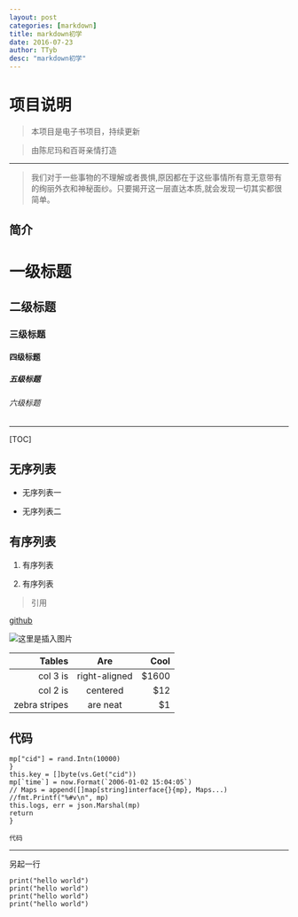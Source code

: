 ```yaml
---
layout: post
categories: [markdown]
title: markdown初学
date: 2016-07-23
author: TTyb
desc: "markdown初学"
---
```


# 项目说明

> 本项目是电子书项目，持续更新

> 由陈尼玛和百哥亲情打造

---

>我们对于一些事物的不理解或者畏惧,原因都在于这些事情所有意无意带有的绚丽外衣和神秘面纱。只要揭开这一层直达本质,就会发现一切其实都很简单。

## 简介

# 一级标题
## 二级标题
### 三级标题
#### 四级标题
##### 五级标题
###### 六级标题

-----------------------------------------------------

[TOC]

## 无序列表

- 无序列表一

- 无序列表二

## 有序列表

1. 有序列表

2. 有序列表

> 引用

[github](http//www.github.com)

![这里是插入图片](http://images2015.cnblogs.com/blog/996148/201610/996148-20161010105930805-1040790027.jpg)

| Tables        | Are           | Cool  |
|--------------:|:-------------:|------:|
| col 3 is      | right-aligned | $1600 |
| col 2 is      | centered      |   $12 |
| zebra stripes | are neat      |    $1 |

## 代码

    mp["cid"] = rand.Intn(10000)
    }
    this.key = []byte(vs.Get("cid"))
    mp[`time`] = now.Format(`2006-01-02 15:04:05`)
    // Maps = append([]map[string]interface{}{mp}, Maps...)
    //fmt.Printf("%#v\n", mp)
    this.logs, err = json.Marshal(mp)
    return
    }

`代码`

*****************

另起一行

```
print("hello world")
print("hello world")
print("hello world")
print("hello world")
```